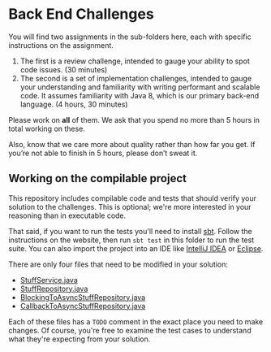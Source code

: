 # Back End Challenges
You will find two assignments in the sub-folders here, each with specific
instructions on the assignment.

1. The first is a review challenge, intended to gauge your ability to spot code
   issues. (30 minutes)
2. The second is a set of implementation challenges, intended to gauge your
   understanding and familiarity with writing performant and scalable code. It
   assumes familiarity with Java 8, which is our primary back-end language. (4
   hours, 30 minutes)

Please work on **all** of them. We ask that you spend no more than 5 hours in
total working on these.

Also, know that we care more about quality rather than how far you get. If
you’re not able to finish in 5 hours, please don’t sweat it.

## Working on the compilable project
This repository includes compilable code and tests that should verify your
solution to the challenges. This is optional; we're more interested in your
reasoning than in executable code.

That said, if you want to run the tests you'll need to install [sbt][1]. Follow
the instructions on the website, then run `sbt test` in this folder to run the
test suite. You can also import the project into an IDE like [IntelliJ IDEA][2]
or [Eclipse][3].

There are only four files that need to be modified in your solution:

* [StuffService.java](src/main/java/yieldstreet/challenges/singleton/StuffService.java) 
* [StuffRepository.java](src/main/java/yieldstreet/challenges/concurrent/StuffRepository.java) 
* [BlockingToAsyncStuffRepository.java](src/main/java/yieldstreet/challenges/concurrent/BlockingToAsyncStuffRepository.java) 
* [CallbackToAsyncStuffRepository.java](src/main/java/yieldstreet/challenges/concurrent/CallbackToAsyncStuffRepository.java)

Each of these files has a `TODO` comment in the exact place you need to make
changes. Of course, you're free to examine the test cases to understand what
they're expecting from your solution.  

[1]: https://www.scala-sbt.org
[2]: https://www.jetbrains.com/idea
[3]: https://www.eclipse.org
